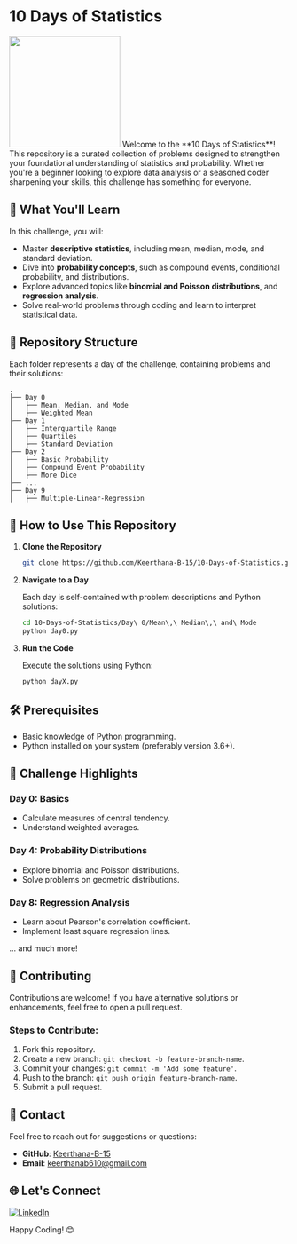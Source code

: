 # 10 Days of Statistics

<img src="https://upload.wikimedia.org/wikipedia/commons/6/65/HackerRank_logo.png" width="200">
Welcome to the **10 Days of Statistics**! This repository is a curated collection of problems designed to strengthen your foundational understanding of statistics and probability. Whether you're a beginner looking to explore data analysis or a seasoned coder sharpening your skills, this challenge has something for everyone.



## 🌟 What You'll Learn

In this challenge, you will:

- Master **descriptive statistics**, including mean, median, mode, and standard deviation.
- Dive into **probability concepts**, such as compound events, conditional probability, and distributions.
- Explore advanced topics like **binomial and Poisson distributions**, and **regression analysis**.
- Solve real-world problems through coding and learn to interpret statistical data.



## 📂 Repository Structure

Each folder represents a day of the challenge, containing problems and their solutions:

```plaintext
.
├── Day 0
│   ├── Mean, Median, and Mode
│   ├── Weighted Mean
├── Day 1
│   ├── Interquartile Range
│   ├── Quartiles
│   ├── Standard Deviation
├── Day 2
│   ├── Basic Probability
│   ├── Compound Event Probability
│   ├── More Dice
├── ...
├── Day 9
│   ├── Multiple-Linear-Regression
```



## 🚀 How to Use This Repository

1. **Clone the Repository**

   ```bash
   git clone https://github.com/Keerthana-B-15/10-Days-of-Statistics.git
   ```

2. **Navigate to a Day**

   Each day is self-contained with problem descriptions and Python solutions:

   ```bash
   cd 10-Days-of-Statistics/Day\ 0/Mean\,\ Median\,\ and\ Mode
   python day0.py
   ```

3. **Run the Code**

   Execute the solutions using Python:

   ```bash
   python dayX.py
   ```



## 🛠️ Prerequisites

- Basic knowledge of Python programming.
- Python installed on your system (preferably version 3.6+).



## 🎯 Challenge Highlights

### Day 0: Basics
- Calculate measures of central tendency.
- Understand weighted averages.

### Day 4: Probability Distributions
- Explore binomial and Poisson distributions.
- Solve problems on geometric distributions.

### Day 8: Regression Analysis
- Learn about Pearson's correlation coefficient.
- Implement least square regression lines.

... and much more!



## 🤝 Contributing

Contributions are welcome! If you have alternative solutions or enhancements, feel free to open a pull request.

### Steps to Contribute:
1. Fork this repository.
2. Create a new branch: `git checkout -b feature-branch-name`.
3. Commit your changes: `git commit -m 'Add some feature'`.
4. Push to the branch: `git push origin feature-branch-name`.
5. Submit a pull request.



## 📧 Contact

Feel free to reach out for suggestions or questions:
- **GitHub**: [Keerthana-B-15](https://github.com/Keerthana-B-15)
- **Email**: [keerthanab610@gmail.com](mailto:keerthanab610@gmail.com)



## 🌐 Let's Connect

[![LinkedIn](https://img.shields.io/badge/LinkedIn-Keerthana--B-blue)](https://www.linkedin.com/in/keerthana-b-904b79256/)



Happy Coding! 😊
